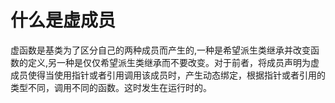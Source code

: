 # 什么是虚成员
虚函数是基类为了区分自己的两种成员而产生的,一种是希望派生类继承并改变函数的定义,另一种是仅仅希望派生类继承而不要改变。对于前者，将成员声明为虚成员使得当使用指针或者引用调用该成员时，产生动态绑定，根据指针或者引用的类型不同，调用不同的函数。这时发生在运行时的。
